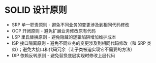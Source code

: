 # SOLID 设计原则

- SRP 单一职责原则 - 避免不同业务的变更涉及到相同代码修改
- OCP 开闭原则 - 避免扩展业务修改原有代码
- LSP 里氏替换原则 - 避免隐藏的逻辑陷阱增加维护成本
- ISP 接口隔离原则 - 避免不同业务的变更涉及到相同代码修改（和 SRP 类似）；避免大接口和代码冗余（让子类被迫实现它不需要的方法）
- DIP 依赖反转原则 - 避免替换底层实现时修改上层代码
